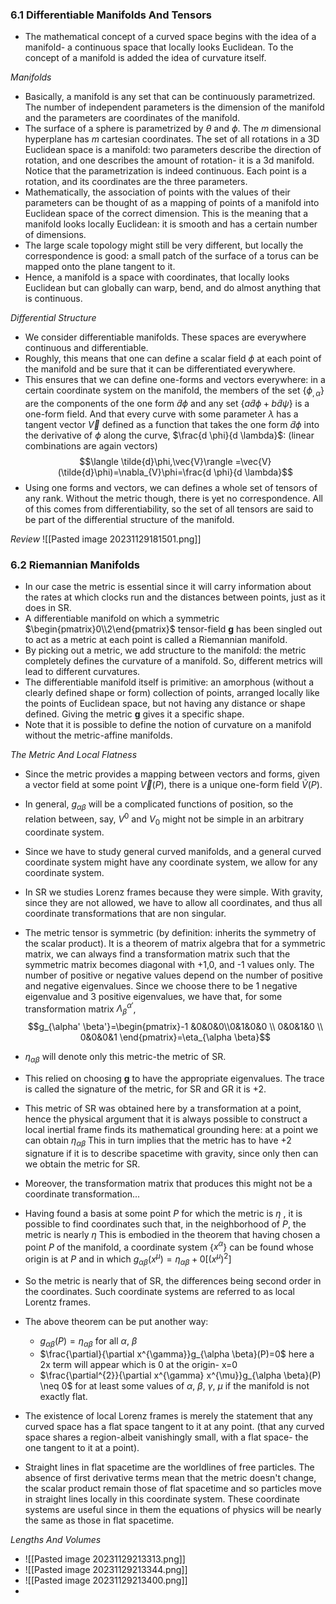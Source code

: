 
### 6.1 Differentiable Manifolds And Tensors

- The mathematical concept of a curved space begins with the idea of a manifold- a continuous space that locally looks Euclidean. To the concept of a manifold is added the idea of curvature itself.

*Manifolds*
- Basically, a manifold is any set that can be continuously parametrized. The number of independent parameters is the dimension of the manifold and the parameters are coordinates of the manifold.
- The surface of a sphere is parametrized by $\theta$ and $\phi$. The $m$ dimensional hyperplane has $m$ cartesian coordinates. The set of all rotations in a 3D Euclidean space is a manifold: two parameters describe the direction of rotation, and one describes the amount of rotation- it is a 3d manifold. Notice that the parametrization is indeed continuous. Each point is a rotation, and its coordinates are the three parameters.
- Mathematically, the association of points with the values of their parameters can be thought of as a mapping of points of a manifold into Euclidean space of the correct dimension. This is the meaning that a manifold looks locally Euclidean: it is smooth and has a certain number of dimensions. 
- The large scale topology might still be very different, but locally the correspondence is good: a small patch of the surface of a torus can be mapped onto the plane tangent to it.
- Hence, a manifold is a space with coordinates, that locally looks Euclidean but can globally can warp, bend, and do almost anything that is continuous.

*Differential Structure*
- We consider differentiable manifolds. These spaces are everywhere continuous and differentiable. 
- Roughly, this means that one can define a scalar field $\phi$ at each point of the manifold and be sure that it can be differentiated everywhere.
- This ensures that we can define one-forms and vectors everywhere: in a certain coordinate system on the manifold, the members of the set {$\phi_{,\alpha}$} are the components of the one form $\tilde{d}\phi$ and any set {$a \tilde{d}\phi +b \tilde{d}\psi$} is a one-form field. And that every curve with some parameter $\lambda$ has a tangent vector $\vec{V}$ defined as a function that takes the one form $\tilde{d}\phi$ into the derivative of $\phi$ along the curve, $\frac{d \phi}{d \lambda}$: (linear combinations are again vectors) $$\langle \tilde{d}\phi,\vec{V}\rangle =\vec{V}(\tilde{d}\phi)=\nabla_{V}\phi=\frac{d \phi}{d \lambda}$$
- Using one forms and vectors, we can defines a whole set of tensors of any rank. Without the metric though, there is yet no correspondence. All of this comes from differentiability, so the set of all tensors are said to be part of the differential structure of the manifold.

*Review*
![[Pasted image 20231129181501.png]]

### 6.2 Riemannian Manifolds

- In our case the metric is essential since it will carry information about the rates at which clocks run and the distances between points, just as it does in SR.
- A differentiable manifold on which a symmetric $\begin{pmatrix}0\\2\end{pmatrix}$ tensor-field **g** has been singled out to act as a metric at each point is called a Riemannian manifold.
- By picking out a metric, we add structure to the manifold: the metric completely defines the curvature of a manifold. So, different metrics will lead to different curvatures.
- The differentiable manifold itself is primitive: an amorphous (without a clearly defined shape or form) collection of points, arranged locally like the points of Euclidean space, but not having any distance or shape defined. Giving the metric **g** gives it a specific shape.
- Note that it is possible to define the notion of curvature on a manifold without the metric-affine manifolds.

*The Metric And Local Flatness*
- Since the metric provides a mapping between vectors and forms, given a vector field at some point $\vec{V}(P)$, there is a unique one-form field $\tilde{V}(P)$.
- In general, $g_{\alpha \beta}$ will be a complicated functions of position, so the relation between, say, $V^{0}$ and $V_{0}$ might not be simple in an arbitrary coordinate system.
- Since we have to study general curved manifolds, and a general curved coordinate system might have any coordinate system, we allow for any coordinate system.
- In SR we studies Lorenz frames because they were simple. With gravity, since they are not allowed, we have to allow all coordinates, and thus all coordinate transformations that are non singular.
- The metric tensor is symmetric (by definition: inherits the symmetry of the scalar product). It is a theorem of matrix algebra that for a symmetric matrix, we can always find a transformation matrix such that the symmetric matrix becomes diagonal with +1,0, and -1 values only. The number of positive or negative values depend on the number of positive and negative eigenvalues. Since we choose there to be 1 negative eigenvalue and 3 positive eigenvalues, we have that, for some transformation matrix $\Lambda^{\alpha'}_{\beta}$, $$g_{\alpha' \beta'}=\begin{pmatrix}-1 &0&0&0\\0&1&0&0 \\ 0&0&1&0 \\ 0&0&0&1 \end{pmatrix}=\eta_{\alpha \beta}$$
- $\eta_{\alpha \beta}$ will denote only this metric-the metric of SR.
- This relied on choosing **g** to have the appropriate eigenvalues. The trace is called the signature of the metric, for SR and GR it is +2.
- This metric of SR was obtained here by a transformation at a point, hence the physical argument that it is always possible to construct a local inertial frame finds its mathematical grounding here: at a point we can obtain $\eta_{\alpha \beta}$  This in turn implies that the metric has to have +2 signature if it is to describe spacetime with gravity, since only then can we obtain the metric for SR.
- Moreover, the transformation matrix that produces this might not be a coordinate transformation...
- Having found a basis at some point $P$ for which the metric is $\eta$ , it is possible to find coordinates such that, in the neighborhood of $P$, the metric is nearly $\eta$  This is embodied in the theorem that having chosen a point $P$ of the manifold, a coordinate system {$x^{\alpha}$} can be found whose origin is at $P$ and in which $g_{\alpha \beta}(x^{\mu})=\eta_{\alpha \beta}+0[(x^{\mu})^{2}]$
- So the metric is nearly that of SR, the differences being second order in the coordinates. Such coordinate systems are referred to as local Lorentz frames.
- The above theorem can be put another way:
	- $g_{\alpha \beta}(P)=\eta_{\alpha \beta}$ for all $\alpha, \ \beta$
	- $\frac{\partial}{\partial x^{\gamma}}g_{\alpha \beta}(P)=0$  here a 2x term will appear which is 0 at the origin- x=0
	- $\frac{\partial^{2}}{\partial x^{\gamma} x^{\mu}}g_{\alpha \beta}(P) \neq 0$  for at least some values of $\alpha, \ \beta, \ \gamma, \ \mu$ if the manifold is not exactly flat. 

- The existence of local Lorenz frames is merely the statement that any curved space has a flat space tangent to it at any point. (that any curved space shares a region-albeit vanishingly small, with a flat space- the one tangent to it at a point).
- Straight lines in flat spacetime are the worldlines of free particles. The absence of first derivative terms mean that the metric doesn't change, the scalar product remain those of flat spacetime and so particles move in straight lines locally in this coordinate system. These coordinate systems are useful since in them the equations of physics will be nearly the same as those in flat spacetime.

*Lengths And Volumes*
- ![[Pasted image 20231129213313.png]]
- ![[Pasted image 20231129213344.png]]
- ![[Pasted image 20231129213400.png]]
- 
